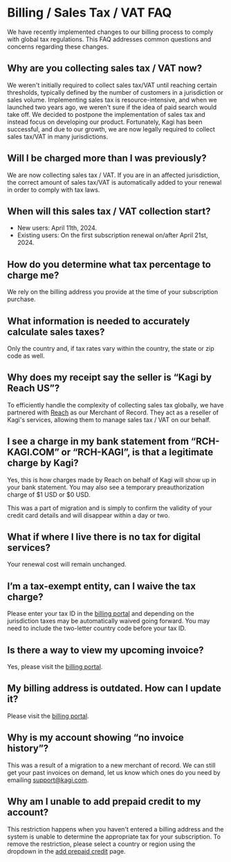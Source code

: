 # Billing / Sales Tax / VAT FAQ

We have recently implemented changes to our billing process to comply with global tax regulations. This FAQ addresses common questions and concerns regarding these changes.

## Why are you collecting sales tax / VAT now?
We weren't initially required to collect sales tax/VAT until reaching certain thresholds, typically defined by the number of customers in a jurisdiction or sales volume. Implementing sales tax is resource-intensive, and when we launched two years ago, we weren't sure if the idea of paid search would take off. We decided to postpone the implementation of sales tax and instead focus on developing our product. Fortunately, Kagi has been successful, and due to our growth, we are now legally required to collect sales tax/VAT in many jurisdictions.

## Will I be charged more than I was previously?
We are now collecting sales tax / VAT. If you are in an affected jurisdiction, the correct amount of sales tax/VAT is automatically added to your renewal in order to comply with tax laws.

## When will this sales tax / VAT collection start?
- New users: April 11th, 2024. 
- Existing users: On the first subscription renewal on/after April 21st, 2024.

## How do you determine what tax percentage to charge me?
We rely on the billing address you provide at the time of your subscription purchase.

## What information is needed to accurately calculate sales taxes?
Only the country and, if tax rates vary within the country, the state or zip code as well.

## Why does my receipt say the seller is “Kagi by Reach US”?
To efficiently handle the complexity of collecting sales tax globally, we have partnered with [Reach](https://www.withreach.com/) as our Merchant of Record. They act as a reseller of Kagi's services, allowing them to manage sales tax / VAT on our behalf.

## I see a charge in my bank statement from “RCH-KAGI.COM” or “RCH-KAGI”, is that a legitimate charge by Kagi?
Yes, this is how charges made by Reach on behalf of Kagi will show up in your bank statement. You may also see a temporary preauthorization charge of $1 USD or $0 USD. 

This was a part of migration and is simply to confirm the validity of your credit card details and will disappear within a day or two.

## What if where I live there is no tax for digital services?
Your renewal cost will remain unchanged.

## I’m a tax-exempt entity, can I waive the tax charge?
Please enter your tax ID in the [billing portal](https://kagi.com/billing/portal) and depending on the jurisdiction taxes may be automatically waived going forward. You may need to include the two-letter country code before your tax ID.

## Is there a way to view my upcoming invoice?
Yes, please visit the [billing portal](https://kagi.com/billing/portal).

## My billing address is outdated. How can I update it?
Please visit the [billing portal](https://kagi.com/billing/portal).

## Why is my account showing “no invoice history”? 
This was a result of a migration to a new merchant of record. We can still get your past invoices on demand, let us know which ones do you need by emailing support@kagi.com.

## Why am I unable to add prepaid credit to my account?
This restriction happens when you haven't entered a billing address and the system is unable to determine the appropriate tax for your subscription.
To remove the restriction, please select a country or region using the dropdown in the [add prepaid credit](https://kagi.com/settings/account_topup) page.
